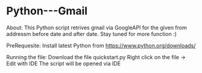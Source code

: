 # Python---Gmail

About:
This Python script retrives gmail via GoogleAPI for the given from addressm before date and after date.
Stay tuned for more function :)


PreRequesite:
  Install latest Python from https://www.python.org/downloads/

Running the file:
  Download the file quickstart.py
  Right click on the file → Edit with IDE
  The script will be opened via IDE
